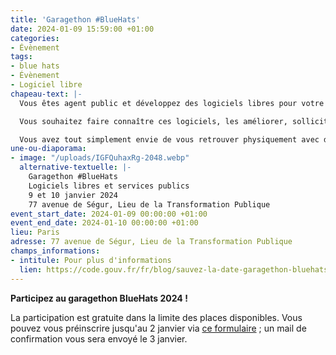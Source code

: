 ```yaml
---
title: 'Garagethon #BlueHats'
date: 2024-01-09 15:59:00 +01:00
categories:
- Évènement
tags:
- blue hats
- Évènement
- Logiciel libre
chapeau-text: |-
  Vous êtes agent public et développez des logiciels libres pour votre administration ?

  Vous souhaitez faire connaître ces logiciels, les améliorer, solliciter des contributions d'autres agents publics, discuter de la maintenance à long terme de votre projet ?

  Vous avez tout simplement envie de vous retrouver physiquement avec d'autres développeuses et développeurs BlueHats pour partager des moments productifs et conviviaux ?
une-ou-diaporama:
- image: "/uploads/IGFQuhaxRg-2048.webp"
  alternative-textuelle: |-
    Garagethon #BlueHats
    Logiciels libres et services publics
    9 et 10 janvier 2024
    77 avenue de Ségur, Lieu de la Transformation Publique
event_start_date: 2024-01-09 00:00:00 +01:00
event_end_date: 2024-01-10 00:00:00 +01:00
lieu: Paris
adresse: 77 avenue de Ségur, Lieu de la Transformation Publique
champs_informations:
- intitule: Pour plus d'informations
  lien: https://code.gouv.fr/fr/blog/sauvez-la-date-garagethon-bluehats-2024/
---
```


**Participez au garagethon BlueHats 2024 !** 

La participation est gratuite dans la limite des places disponibles. Vous pouvez vous préinscrire jusqu'au 2 janvier via [ce formulaire](https://framaforms.org/garagethon-bluehats-9-10-janvier-2024-1702471895) ; un mail de confirmation vous sera envoyé le 3 janvier.